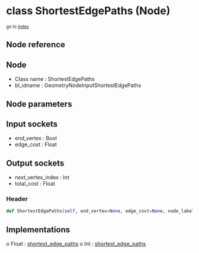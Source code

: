 # class ShortestEdgePaths (Node)

<sub>go to [index](/docs/index.md)</sub>

## Node reference

Node
----
 - Class name : ShortestEdgePaths
 - bl_idname : GeometryNodeInputShortestEdgePaths

Node parameters
---------------

Input sockets
-------------
 - end_vertex : Bool
 - edge_cost : Float

Output sockets
--------------
 - next_vertex_index : Int
 - total_cost : Float

### Header

``` python
def ShortestEdgePaths(self, end_vertex=None, edge_cost=None, node_label=None, node_color=None):
```

## Implementations

o Float : [shortest_edge_paths](#shortest_edge_paths) 
o Int : [shortest_edge_paths](#shortest_edge_paths) 

